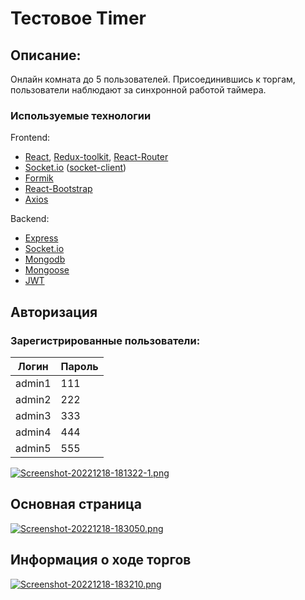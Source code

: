 # Тестовое Timer
## Описание:

Онлайн комната до 5 пользователей. Присоединившись к торгам, пользователи наблюдают за синхронной работой таймера.

### Используемые технологии
Frontend:
* [React][1], [Redux-toolkit][2], [React-Router][3]
* [Socket.io][4] ([socket-client][5])
* [Formik](https://formik.org/)
* [React-Bootstrap](https://react-bootstrap.github.io/)
* [Axios](https://github.com/axios/axios)

[1]: https://reactjs.org/
[2]: https://redux-toolkit.js.org/
[3]: https://reactrouter.com/en/main
[4]: https://socket.io/
[5]: https://socket.io/docs/v4/client-installation/


Backend:
* [Express](https://expressjs.com/)
* [Socket.io](https://socket.io/docs/v4/server-installation/)
* [Mongodb](https://www.mongodb.com/docs/atlas/)
* [Mongoose](https://mongoosejs.com/)
* [JWT](https://jwt.io/ "Что это?")


## Авторизация  

### Зарегистрированные пользователи:


| Логин  | Пароль |
| -------| ------ |
| admin1 |   111  |
| admin2 |   222  |
| admin3 |   333  |
| admin4 |   444  |
| admin5 |   555  |

[![Screenshot-20221218-181322-1.png](https://i.postimg.cc/nzg8J9pc/Screenshot-20221218-181322-1.png)](https://postimg.cc/BLT756jd)

## Основная страница

[![Screenshot-20221218-183050.png](https://i.postimg.cc/nV1Fm0Fv/Screenshot-20221218-183050.png)](https://postimg.cc/dDLcPRT1)


## Информация о ходе торгов

[![Screenshot-20221218-183210.png](https://i.postimg.cc/HW3mnnzz/Screenshot-20221218-183210.png)](https://postimg.cc/jCWmksGn)